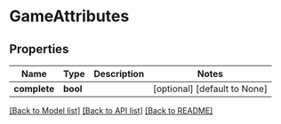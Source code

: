 # GameAttributes

## Properties
Name | Type | Description | Notes
------------ | ------------- | ------------- | -------------
**complete** | **bool** |  | [optional] [default to None]

[[Back to Model list]](../README.md#documentation-for-models) [[Back to API list]](../README.md#documentation-for-api-endpoints) [[Back to README]](../README.md)


